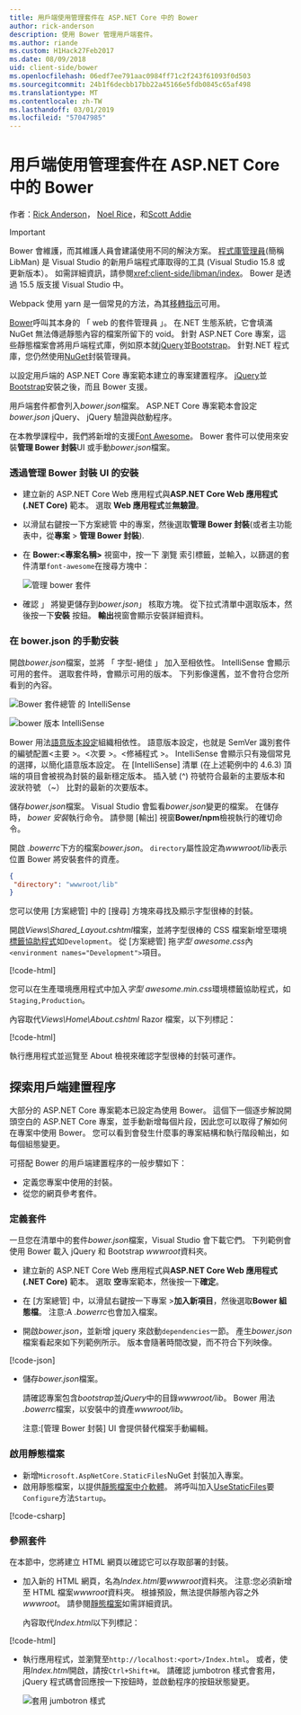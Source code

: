 ```yaml
---
title: 用戶端使用管理套件在 ASP.NET Core 中的 Bower
author: rick-anderson
description: 使用 Bower 管理用戶端套件。
ms.author: riande
ms.custom: H1Hack27Feb2017
ms.date: 08/09/2018
uid: client-side/bower
ms.openlocfilehash: 06edf7ee791aac0984ff71c2f243f61093f0d503
ms.sourcegitcommit: 24b1f6decbb17bb22a45166e5fdb0845c65af498
ms.translationtype: MT
ms.contentlocale: zh-TW
ms.lasthandoff: 03/01/2019
ms.locfileid: "57047985"
---
```

# <a name="manage-client-side-packages-with-bower-in-aspnet-core"></a>用戶端使用管理套件在 ASP.NET Core 中的 Bower

作者：[Rick Anderson](https://twitter.com/RickAndMSFT)， [Noel Rice](https://blog.falafel.com/falafel-software-recognized-sitefinity-website-year/)，和[Scott Addie](https://scottaddie.com)

> [!IMPORTANT]
> Bower 會維護，而其維護人員會建議使用不同的解決方案。 [程式庫管理員](https://blogs.msdn.microsoft.com/webdev/2018/04/18/what-happened-to-bower/)(簡稱 LibMan) 是 Visual Studio 的新用戶端程式庫取得的工具 (Visual Studio 15.8 或更新版本）。 如需詳細資訊，請參閱<xref:client-side/libman/index>。 Bower 是透過 15.5 版支援 Visual Studio 中。
>
> Webpack 使用 yarn 是一個常見的方法，為其[移轉指示](https://bower.io/blog/2017/how-to-migrate-away-from-bower/)可用。

[Bower](https://bower.io/)呼叫其本身的 「 web 的套件管理員 」。 在.NET 生態系統，它會填滿 NuGet 無法傳遞靜態內容的檔案所留下的 void。 針對 ASP.NET Core 專案，這些靜態檔案會將用戶端程式庫，例如原本就[jQuery](http://jquery.com/)並[Bootstrap](http://getbootstrap.com/)。 針對.NET 程式庫，您仍然使用[NuGet](https://www.nuget.org/)封裝管理員。

以設定用戶端的 ASP.NET Core 專案範本建立的專案建置程序。 [jQuery](http://jquery.com/)並[Bootstrap](http://getbootstrap.com/)安裝之後，而且 Bower 支援。

用戶端套件都會列入*bower.json*檔案。 ASP.NET Core 專案範本會設定*bower.json* jQuery、 jQuery 驗證與啟動程序。

在本教學課程中，我們將新增的支援[Font Awesome](http://fontawesome.io)。 Bower 套件可以使用來安裝**管理 Bower 封裝**UI 或手動*bower.json*檔案。

### <a name="installation-via-manage-bower-packages-ui"></a>透過管理 Bower 封裝 UI 的安裝

* 建立新的 ASP.NET Core Web 應用程式與**ASP.NET Core Web 應用程式 (.NET Core)** 範本。 選取  **Web 應用程式**並**無驗證**。

* 以滑鼠右鍵按一下方案總管 中的專案，然後選取**管理 Bower 封裝**(或者主功能表中，從**專案** > **管理 Bower 封裝**).

* 在  **Bower:\<專案名稱\>** 視窗中，按一下 瀏覽 索引標籤，並輸入，以篩選的套件清單`font-awesome`在搜尋方塊中：

  ![管理 bower 套件](bower/_static/manage-bower-packages.png)

* 確認 」 將變更儲存到*bower.json*」 核取方塊。 從下拉式清單中選取版本，然後按一下**安裝** 按鈕。 **輸出**視窗會顯示安裝詳細資料。

### <a name="manual-installation-in-bowerjson"></a>在 bower.json 的手動安裝

開啟*bower.json*檔案，並將 「 字型-絕佳 」 加入至相依性。 IntelliSense 會顯示可用的套件。 選取套件時，會顯示可用的版本。 下列影像還舊，並不會符合您所看到的內容。

![Bower 套件總管 的 IntelliSense](bower/_static/add-package.png)

![bower 版本 IntelliSense](bower/_static/version-intelliSense.png)

Bower 用法[語意版本設定](http://semver.org/)組織相依性。 語意版本設定，也就是 SemVer 識別套件的編號配置\<主要 >。\<次要 >。\<修補程式 >。 IntelliSense 會顯示只有幾個常見的選擇，以簡化語意版本設定。 在 [IntelliSense] 清單 (在上述範例中的 4.6.3) 頂端的項目會被視為封裝的最新穩定版本。 插入號 (^) 符號符合最新的主要版本和波狀符號 （~） 比對的最新的次要版本。

儲存*bower.json*檔案。 Visual Studio 會監看*bower.json*變更的檔案。 在儲存時， *bower 安裝*執行命令。 請參閱 [輸出] 視窗**Bower/npm**檢視執行的確切命令。

開啟 *.bowerrc*下方的檔案*bower.json*。 `directory`屬性設定為*wwwroot/lib*表示位置 Bower 將安裝套件的資產。

```json
{
 "directory": "wwwroot/lib"
}
```

您可以使用 [方案總管] 中的 [搜尋] 方塊來尋找及顯示字型很棒的封裝。

開啟*Views\Shared\_Layout.cshtml*檔案，並將字型很棒的 CSS 檔案新增至環境[標籤協助程式](xref:mvc/views/tag-helpers/intro)如`Development`。 從 [方案總管] 拖*字型 awesome.css*內`<environment names="Development">`項目。

[!code-html[](bower/sample/_Layout.cshtml?highlight=4&range=9-13)]

您可以在生產環境應用程式中加入*字型 awesome.min.css*環境標籤協助程式，如`Staging,Production`。

內容取代*Views\Home\About.cshtml* Razor 檔案，以下列標記：

[!code-html[](bower/sample/About.cshtml)]

執行應用程式並巡覽至 About 檢視來確認字型很棒的封裝可運作。

## <a name="exploring-the-client-side-build-process"></a>探索用戶端建置程序

大部分的 ASP.NET Core 專案範本已設定為使用 Bower。 這個下一個逐步解說開頭空白的 ASP.NET Core 專案，並手動新增每個片段，因此您可以取得了解如何在專案中使用 Bower。 您可以看到會發生什麼事的專案結構和執行階段輸出，如每個組態變更。

可搭配 Bower 的用戶端建置程序的一般步驟如下：

* 定義您專案中使用的封裝。 <!-- once defined, you don't need to download them, VS does -->
* 從您的網頁參考套件。

### <a name="define-packages"></a>定義套件

一旦您在清單中的套件*bower.json*檔案，Visual Studio 會下載它們。 下列範例會使用 Bower 載入 jQuery 和 Bootstrap *wwwroot*資料夾。

* 建立新的 ASP.NET Core Web 應用程式與**ASP.NET Core Web 應用程式 (.NET Core)** 範本。 選取 **空**專案範本，然後按一下**確定**。

* 在 [方案總管] 中，以滑鼠右鍵按一下專案 >**加入新項目**，然後選取**Bower 組態檔**。 注意:A *.bowerrc*也會加入檔案。

* 開啟*bower.json*，並新增 jquery 來啟動`dependencies`一節。 產生*bower.json*檔案看起來如下列範例所示。 版本會隨著時間改變，而不符合下列映像。

[!code-json[](bower/sample/bower.json?highlight=5,6)]

* 儲存*bower.json*檔案。

  請確認專案包含*bootstrap*並*jQuery*中的目錄*wwwroot/lib*。 Bower 用法 *.bowerrc*檔案，以安裝中的資產*wwwroot/lib*。

  注意:[管理 Bower 封裝] UI 會提供替代檔案手動編輯。

### <a name="enable-static-files"></a>啟用靜態檔案

* 新增`Microsoft.AspNetCore.StaticFiles`NuGet 封裝加入專案。
* 啟用靜態檔案，以提供[靜態檔案中介軟體](/dotnet/api/microsoft.aspnetcore.builder.staticfileextensions)。 將呼叫加入[UseStaticFiles](/dotnet/api/microsoft.aspnetcore.builder.staticfileextensions)要`Configure`方法`Startup`。

[!code-csharp[](bower/sample/Startup.cs?highlight=9)]

### <a name="reference-packages"></a>參照套件

在本節中，您將建立 HTML 網頁以確認它可以存取部署的封裝。

* 加入新的 HTML 網頁，名為*Index.html*要*wwwroot*資料夾。 注意:您必須新增至 HTML 檔案*wwwroot*資料夾。 根據預設，無法提供靜態內容之外*wwwroot*。 請參閱[靜態檔案](xref:fundamentals/static-files)如需詳細資訊。

  內容取代*Index.html*以下列標記：

[!code-html[](bower/sample/Index.html)]

* 執行應用程式，並瀏覽至`http://localhost:<port>/Index.html`。 或者，使用*Index.html*開啟，請按`Ctrl+Shift+W`。 請確認 jumbotron 樣式會套用，jQuery 程式碼會回應按一下按鈕時，並啟動程序的按鈕狀態變更。

  ![套用 jumbotron 樣式](bower/_static/jumbotron.png)
